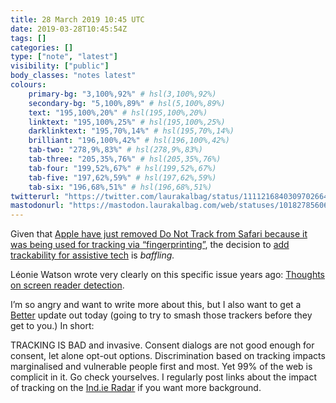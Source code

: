 ```yaml
---
title: 28 March 2019 10:45 UTC
date: 2019-03-28T10:45:54Z
tags: []
categories: []
type: ["note", "latest"]
visibility: ["public"]
body_classes: "notes latest"
colours:
    primary-bg: "3,100%,92%" # hsl(3,100%,92%)
    secondary-bg: "5,100%,89%" # hsl(5,100%,89%)
    text: "195,100%,20%" # hsl(195,100%,20%)
    linktext: "195,100%,25%" # hsl(195,100%,25%)
    darklinktext: "195,70%,14%" # hsl(195,70%,14%)
    brilliant: "196,100%,42%" # hsl(196,100%,42%)
    tab-two: "278,9%,83%" # hsl(278,9%,83%)
    tab-three: "205,35%,76%" # hsl(205,35%,76%)
    tab-four: "199,52%,67%" # hsl(199,52%,67%)
    tab-five: "197,62%,59%" # hsl(197,62%,59%)
    tab-six: "196,68%,51%" # hsl(196,68%,51%)
twitterurl: "https://twitter.com/laurakalbag/status/1111216840309702664"
mastodonurl: "https://mastodon.laurakalbag.com/web/statuses/101827856061948392"
---
```


Given that [Apple have just removed Do Not Track from Safari because it was being used for tracking via “fingerprinting”](https://gizmodo.com/apple-is-removing-do-not-track-from-safari-1832400768), the decision to [add trackability for assistive tech](https://www.applevis.com/blog/apple-braille-ios-news/apple-releases-ios-122-bringing-apple-news-canada-and-four-new-animoji) is *baffling.*

Léonie Watson wrote very clearly on this specific issue years ago: [Thoughts on screen reader detection](https://tink.uk/thoughts-on-screen-reader-detection/).

I’m so angry and want to write more about this, but I also want to get a [Better](https://better.fyi) update out today (going to try to smash those trackers before they get to you.) In short: 

TRACKING IS BAD and invasive. Consent dialogs are not good enough for consent, let alone opt-out options. Discrimination based on tracking impacts marginalised and vulnerable people first and most. Yet 99% of the web is complicit in it. Go check yourselves. I regularly post links about the impact of tracking on the [Ind.ie Radar](https://ind.ie/radar) if you want more background.
